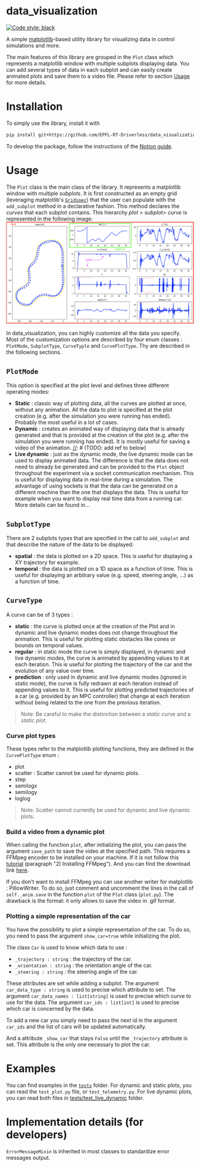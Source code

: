 # data_visualization

[![Code style: black](https://img.shields.io/badge/code%20style-black-000000.svg)](https://github.com/psf/black)

A simple [matplotlib](https://matplotlib.org/)-based utility library for visualizing data in control simulations and
more.

The main features of this library are grouped in the `Plot` class which represents a matplotlib window with multiple
subplots displaying data.
You can add several types of data in each subplot and can easily create animated plots and save them to a video file.
Please refer to section [Usage](#usage) for more details.

# Installation
To simply use the library, install it with
```bash
pip install git+https://github.com/EPFL-RT-Driverless/data_visualization.git@v2.0.0#egg=data_visualization
```
To develop the package, follow the instructions of the
[Notion guide](https://www.notion.so/epflrt/How-to-work-at-the-EPFL-Racing-Team-c9d1f06a81854c628b38d4107eac624e).

# Usage

The `Plot` class is the main class of the library. It represents a matplotlib window with multiple _subplots_.
It is first constructed as an empty grid (leveraging matplotlib's
[`Gridspec`](https://matplotlib.org/stable/api/_as_gen/matplotlib.gridspec.GridSpec.html)) that the user can
populate with the `add_subplot` method in a declarative fashion. This method declares the _curves_ that each subplot
contains. This hierarchy _plot > subplot> curve_ is represented in the following image:
![plot-subplot-curve](plot_subplot_curve.png)

In data_visualization, you can highly customize all the data you specify. Most of the customization options are
described by four enum classes : `PlotMode`, `SubplotType`, `CurveTyple` and `CurvePlotType`. Thy are described in
the following sections.

## `PlotMode`
This option is specified at the plot level and defines three different operating modes:
- **Static** : classic way of plotting data, all the curves are plotted at once, without any animation. All
  the data to plot is specified at the plot creation (e.g. after the simulation you were running has ended). Probably
  the most useful in a lot of cases.
- **Dynamic** : creates an animated way of displaying data that is already generated and that is provided at the
  creation of the plot (e.g. after the simulation you were running has ended). It is mostly useful for saving a
  video of the animation.
[//]: # (TODO: add ref to below)
- **Live dynamic** : just as the dynamic mode, the live dynamic mode can be used to display animated data. The
  difference is that the data does not need to already be generated and can be provided to the `Plot` object
  throughout the experiment via a socket communication mechanism. This is useful for displaying data in real-time
  during a simulation.
  The advantage of using sockets is that the data can be generated on a different machine than the one that
  displays the data. This is useful for example when you want to display real time data from a running car.
  More details can be found in...

## `SubplotType`
There are 2 subplots types that are specified in the call to `add_subplot` and that describe the nature of the data
to be
displayed:
- **spatial** : the data is plotted on a 2D space. This is useful for displaying a XY trajectory for example.
- **temporal** : the data is plotted on a 1D space as a function of time. This is useful for displaying an arbitrary
  value (e.g. speed, steering angle, ...) as a function of time.

## `CurveType`
A curve can be of 3 types :
- **static** : the curve is plotted once at the creation of the Plot and in dynamic and live dynamic modes
  does not change throughout the animation. This is useful for plotting static obstacles like cones or bounds on
  temporal values.
- **regular** : in static mode the curve is simply displayed, in dynamic and live dynamic modes, the
  curve is animated by appending values to it at each iteration. This is useful for plotting the trajectory of the
  car and the evolution of any value over time.
- **prediction** : only used in dynamic and live dynamic modes (ignored in static mode), the curve is fully redrawn at
  each iteration instead of appending values to it. This is useful for plotting predicted trajectories of a car (e.g.
  provided by an MPC controller) that change at each iteration without being related to the one from the previous
  iteration.

> Note: Be careful to make the distinction between a _static curve_ and a _static plot_.

[//]: # (TODO : add dimensions of the matrices provided )


### Curve plot types
These types refer to the matplotlib plotting functions, they are defined in the `CurvePlotType` enum :
- plot
- scatter : Scatter cannot be used for dynamic plots.
- step
- semilogx
- semilogy
- loglog
> Note: Scatter cannot currently be used for dynamic and live dynamic plots.

[//]: # (TODO: Add details on the communication protocol.)

### Build a video from a dynamic plot
When calling the function `plot`, after initializing the plot, you can pass the argument `save_path` to save the video
at the specified path. This requires a FFMpeg encoder to be installed on your machine. If it is not follow this
[tutorial](https://holypython.com/how-to-save-matplotlib-animations-the-ultimate-guide/) (paragraph "2) Installing FFMpeg").
And you can find the download link [here](https://www.ffmpeg.org/download.html).

If you don't want to install FFMpeg you can use another writer for matplotlib : PillowWriter. To do so, just comment and
uncomment the lines in the call of `self._anim.save` in the function `plot` of the `Plot` class (`plot.py`). The drawback
is the format: it only allows to save the video in .gif format.

### Plotting a simple representation of the car
You have the possibility to plot a simple representation of the car. To do so, you need to pass the argument `show_car=true`
while initializing the plot.

The class `Car` is used to know which data to use :
- `_trajectory : string` : the trajectory of the car.
- `_orientation : string` : the orientation angle of the car.
- `_steering : string` : the steering angle of the car.

These attributes are set while adding a subplot. The argument `car_data_type : string` is used to precise which attribute
to set. The argument `car_data_names : list[string]` is used to precise which curve to use for the data. The argument
`car_ids : list[int]` is used to precise which car is concerned by the data.

To add a new car you simply need to pass the next id in the argument `car_ids` and the list of cars will be updated automatically.

And a attribute `_show_car` that stays `False` until the `_trajectory` attribute is set. This attribute is the only one
necessary to plot the car.

# Examples
You can find examples in the [`tests`](tests) folder. For dynamic and static plots, you can read the `test_plot.py`
file, or `test_telemetry.py`. For live dynamic plots, you can read both files in
[tests/test_live_dynamic](tests/test_live_dynamic) folder.

# Implementation details (for developers)

`ErrorMessageMixin` is inherited in most classes to standardize error messages output.
